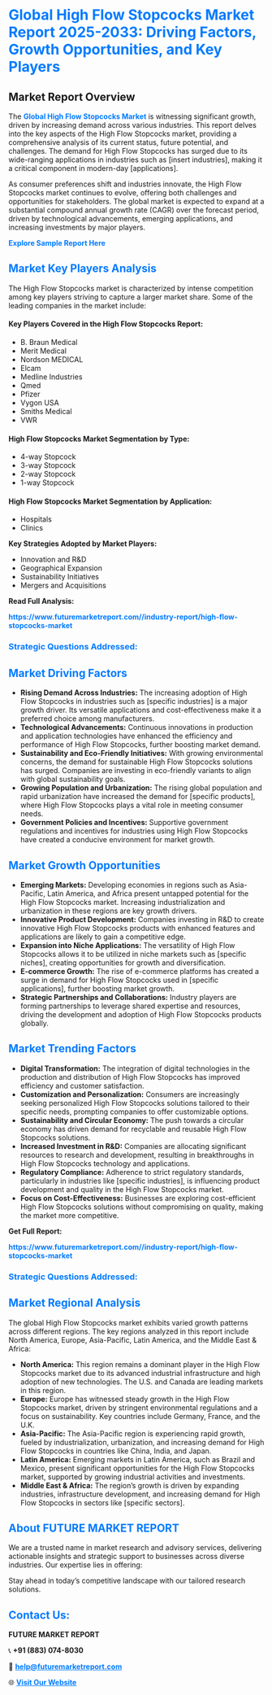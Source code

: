 <h1 style="color: #007BFF;">Global High Flow Stopcocks Market Report 2025-2033: Driving Factors, Growth Opportunities, and Key Players</h1>

<section id="overview">
<h2>Market Report Overview</h2>
<p>The <a href="https://www.futuremarketreport.com//industry-report/high-flow-stopcocks-market" style="color: #007BFF; text-decoration: none;"><strong>Global High Flow Stopcocks Market</strong></a> is witnessing significant growth, driven by increasing demand across various industries. This report delves into the key aspects of the High Flow Stopcocks market, providing a comprehensive analysis of its current status, future potential, and challenges. The demand for High Flow Stopcocks has surged due to its wide-ranging applications in industries such as [insert industries], making it a critical component in modern-day [applications].</p>
<p>As consumer preferences shift and industries innovate, the High Flow Stopcocks market continues to evolve, offering both challenges and opportunities for stakeholders. The global market is expected to expand at a substantial compound annual growth rate (CAGR) over the forecast period, driven by technological advancements, emerging applications, and increasing investments by major players.</p>
</section>

<section id="overview">
<p><a href="https://www.futuremarketreport.com//request-sample/reportId=82859" style="color: #007BFF; text-decoration: none;"><strong>Explore Sample Report Here</strong></a></p>
</section>

<section id="key-players">
<h2 style="color: #007BFF;">Market Key Players Analysis</h2>
<p>The High Flow Stopcocks market is characterized by intense competition among key players striving to capture a larger market share. Some of the leading companies in the market include:</p>
<h4>Key Players Covered in the High Flow Stopcocks Report:</h4>
<ul><li>B. Braun Medical</li><li>Merit Medical</li><li>Nordson MEDICAL</li><li>Elcam</li><li>Medline Industries</li><li>Qmed</li><li>Pfizer</li><li>Vygon USA</li><li>Smiths Medical</li><li>VWR</li></ul>
<h4>High Flow Stopcocks Market Segmentation by Type:</h4>
<ul><li>4-way Stopcock</li><li>3-way Stopcock</li><li>2-way Stopcock</li><li>1-way Stopcock</li></ul>

<h4>High Flow Stopcocks Market Segmentation by Application:</h4>
<ul><li>Hospitals</li><li>Clinics</li></ul>
<p><strong>Key Strategies Adopted by Market Players:</strong></p>
<ul>
<li>Innovation and R&D</li>
<li>Geographical Expansion</li>
<li>Sustainability Initiatives</li>
<li>Mergers and Acquisitions</li>
</ul>
</section>

<section>
<p><strong>Read Full Analysis: </strong></p><a href="https://www.futuremarketreport.com//industry-report/high-flow-stopcocks-market" style="color: #007BFF; text-decoration: none;"><strong>https://www.futuremarketreport.com//industry-report/high-flow-stopcocks-market</strong></a>
<h3 style="color: #007BFF;">Strategic Questions Addressed:</h3>
</section>

<section id="driving-factors">
<h2 style="color: #007BFF;">Market Driving Factors</h2>
<ul>
<li><strong>Rising Demand Across Industries:</strong> The increasing adoption of High Flow Stopcocks in industries such as [specific industries] is a major growth driver. Its versatile applications and cost-effectiveness make it a preferred choice among manufacturers.</li>
<li><strong>Technological Advancements:</strong> Continuous innovations in production and application technologies have enhanced the efficiency and performance of High Flow Stopcocks, further boosting market demand.</li>
<li><strong>Sustainability and Eco-Friendly Initiatives:</strong> With growing environmental concerns, the demand for sustainable High Flow Stopcocks solutions has surged. Companies are investing in eco-friendly variants to align with global sustainability goals.</li>
<li><strong>Growing Population and Urbanization:</strong> The rising global population and rapid urbanization have increased the demand for [specific products], where High Flow Stopcocks plays a vital role in meeting consumer needs.</li>
<li><strong>Government Policies and Incentives:</strong> Supportive government regulations and incentives for industries using High Flow Stopcocks have created a conducive environment for market growth.</li>
</ul>
</section>

<section id="growth-opportunities">
<h2 style="color: #007BFF;">Market Growth Opportunities</h2>
<ul>
<li><strong>Emerging Markets:</strong> Developing economies in regions such as Asia-Pacific, Latin America, and Africa present untapped potential for the High Flow Stopcocks market. Increasing industrialization and urbanization in these regions are key growth drivers.</li>
<li><strong>Innovative Product Development:</strong> Companies investing in R&D to create innovative High Flow Stopcocks products with enhanced features and applications are likely to gain a competitive edge.</li>
<li><strong>Expansion into Niche Applications:</strong> The versatility of High Flow Stopcocks allows it to be utilized in niche markets such as [specific niches], creating opportunities for growth and diversification.</li>
<li><strong>E-commerce Growth:</strong> The rise of e-commerce platforms has created a surge in demand for High Flow Stopcocks used in [specific applications], further boosting market growth.</li>
<li><strong>Strategic Partnerships and Collaborations:</strong> Industry players are forming partnerships to leverage shared expertise and resources, driving the development and adoption of High Flow Stopcocks products globally.</li>
</ul>
</section>

<section id="trending-factors">
<h2 style="color: #007BFF;">Market Trending Factors</h2>
<ul>
<li><strong>Digital Transformation:</strong> The integration of digital technologies in the production and distribution of High Flow Stopcocks has improved efficiency and customer satisfaction.</li>
<li><strong>Customization and Personalization:</strong> Consumers are increasingly seeking personalized High Flow Stopcocks solutions tailored to their specific needs, prompting companies to offer customizable options.</li>
<li><strong>Sustainability and Circular Economy:</strong> The push towards a circular economy has driven demand for recyclable and reusable High Flow Stopcocks solutions.</li>
<li><strong>Increased Investment in R&D:</strong> Companies are allocating significant resources to research and development, resulting in breakthroughs in High Flow Stopcocks technology and applications.</li>
<li><strong>Regulatory Compliance:</strong> Adherence to strict regulatory standards, particularly in industries like [specific industries], is influencing product development and quality in the High Flow Stopcocks market.</li>
<li><strong>Focus on Cost-Effectiveness:</strong> Businesses are exploring cost-efficient High Flow Stopcocks solutions without compromising on quality, making the market more competitive.</li>
</ul>
</section>

<section>
<p><strong>Get Full Report: </strong></p><a href="https://www.futuremarketreport.com//industry-report/high-flow-stopcocks-market" style="color: #007BFF; text-decoration: none;"><strong>https://www.futuremarketreport.com//industry-report/high-flow-stopcocks-market</strong></a>
<h3 style="color: #007BFF;">Strategic Questions Addressed:</h3>
</section>


<section id="regional-analysis">
<h2 style="color: #007BFF;">Market Regional Analysis</h2>
<p>The global High Flow Stopcocks market exhibits varied growth patterns across different regions. The key regions analyzed in this report include North America, Europe, Asia-Pacific, Latin America, and the Middle East & Africa:</p>
<ul>
<li><strong>North America:</strong> This region remains a dominant player in the High Flow Stopcocks market due to its advanced industrial infrastructure and high adoption of new technologies. The U.S. and Canada are leading markets in this region.</li>
<li><strong>Europe:</strong> Europe has witnessed steady growth in the High Flow Stopcocks market, driven by stringent environmental regulations and a focus on sustainability. Key countries include Germany, France, and the U.K.</li>
<li><strong>Asia-Pacific:</strong> The Asia-Pacific region is experiencing rapid growth, fueled by industrialization, urbanization, and increasing demand for High Flow Stopcocks in countries like China, India, and Japan.</li>
<li><strong>Latin America:</strong> Emerging markets in Latin America, such as Brazil and Mexico, present significant opportunities for the High Flow Stopcocks market, supported by growing industrial activities and investments.</li>
<li><strong>Middle East & Africa:</strong> The region’s growth is driven by expanding industries, infrastructure development, and increasing demand for High Flow Stopcocks in sectors like [specific sectors].</li>
</ul>
</section>

<footer>
<h2 style="color: #007BFF;">About FUTURE MARKET REPORT</h2>
<p>We are a trusted name in market research and advisory services, delivering actionable insights and strategic support to businesses across diverse industries. Our expertise lies in offering:</p>

<p>Stay ahead in today’s competitive landscape with our tailored research solutions.</p>

<h2 style="color: #007BFF;">Contact Us:</h2>
<p><strong>FUTURE MARKET REPORT</strong></p>
<p>📞 <strong>+91 (883) 074-8030</strong></p>
<p>📧 <strong><a href="mailto:help@futuremarketreport.com" style="color: #007BFF;">help@futuremarketreport.com</a></strong></p>
<p>🌐 <strong><a href="https://www.futuremarketreport.com/" style="color: #007BFF;">Visit Our Website</a></strong></p>
</footer>